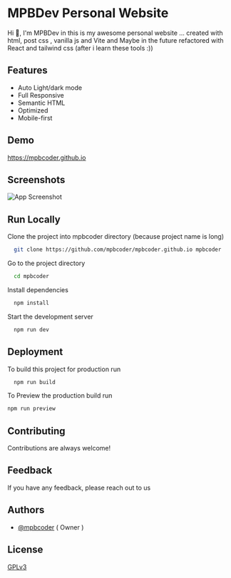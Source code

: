 
# MPBDev Personal Website

Hi 👋, I'm MPBDev in this is my awesome personal website ... created with html, post css , vanilla js and Vite and Maybe in the future refactored with React and tailwind css (after i learn these tools :))


## Features

- Auto Light/dark mode 
- Full Responsive 
- Semantic HTML
- Optimized
- Mobile-first


## Demo

https://mpbcoder.github.io


## Screenshots

![App Screenshot](https://via.placeholder.com/468x300?text=Coming+Soon!)


## Run Locally

Clone the project into mpbcoder directory (because project name is long)

```bash
  git clone https://github.com/mpbcoder/mpbcoder.github.io mpbcoder
```

Go to the project directory

```bash
  cd mpbcoder
```

Install dependencies

```bash
  npm install
```

Start the development server

```bash
  npm run dev
```


## Deployment

To build this project for production run

```bash
  npm run build 
```

To Preview the production build run

```bash
npm run preview
```


## Contributing

Contributions are always welcome!



## Feedback

If you have any feedback, please reach out to us 


## Authors

- [@mpbcoder](https://www.github.com/mpbcoder) ( Owner )


## License

[GPLv3](https://www.gnu.org/licenses/gpl-3.0.en.html)

